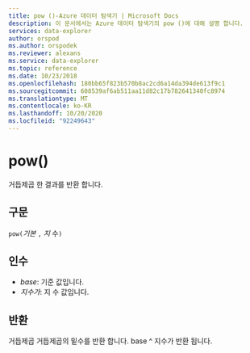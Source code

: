 ```yaml
---
title: pow ()-Azure 데이터 탐색기 | Microsoft Docs
description: 이 문서에서는 Azure 데이터 탐색기의 pow ()에 대해 설명 합니다.
services: data-explorer
author: orspod
ms.author: orspodek
ms.reviewer: alexans
ms.service: data-explorer
ms.topic: reference
ms.date: 10/23/2018
ms.openlocfilehash: 180bb65f823b570b8ac2cd6a14da394de613f9c1
ms.sourcegitcommit: 608539af6ab511aa11d82c17b782641340fc8974
ms.translationtype: MT
ms.contentlocale: ko-KR
ms.lasthandoff: 10/20/2020
ms.locfileid: "92249643"
---
```

# <a name="pow"></a>pow()

거듭제곱 한 결과를 반환 합니다.

## <a name="syntax"></a>구문

`pow(`*기본* `,` *지* 수`)`

## <a name="arguments"></a>인수

* *base*: 기준 값입니다.
* *지수가*: 지 수 값입니다.

## <a name="returns"></a>반환

거듭제곱 거듭제곱의 밑수를 반환 합니다. base ^ 지수가 반환 됩니다.